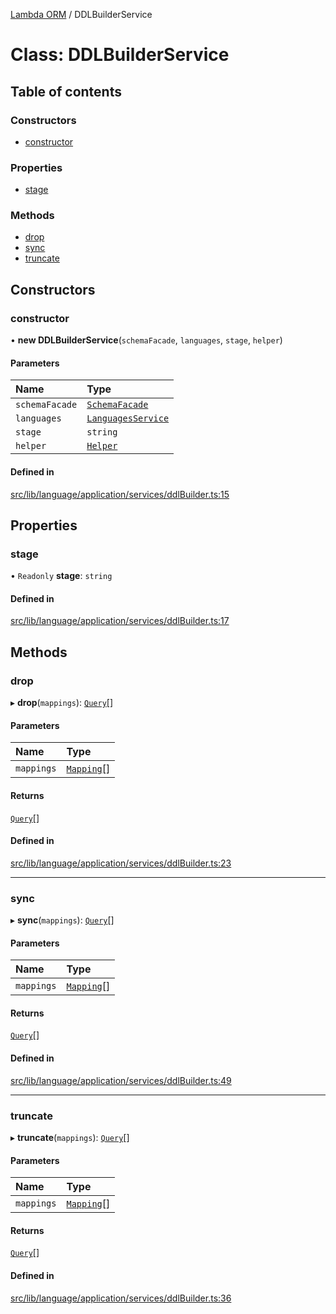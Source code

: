 [Lambda ORM](../README.md) / DDLBuilderService

# Class: DDLBuilderService

## Table of contents

### Constructors

- [constructor](DDLBuilderService.md#constructor)

### Properties

- [stage](DDLBuilderService.md#stage)

### Methods

- [drop](DDLBuilderService.md#drop)
- [sync](DDLBuilderService.md#sync)
- [truncate](DDLBuilderService.md#truncate)

## Constructors

### constructor

• **new DDLBuilderService**(`schemaFacade`, `languages`, `stage`, `helper`)

#### Parameters

| Name | Type |
| :------ | :------ |
| `schemaFacade` | [`SchemaFacade`](SchemaFacade.md) |
| `languages` | [`LanguagesService`](LanguagesService.md) |
| `stage` | `string` |
| `helper` | [`Helper`](Helper.md) |

#### Defined in

[src/lib/language/application/services/ddlBuilder.ts:15](https://github.com/FlavioLionelRita/lambdaorm/blob/84e5f96e/src/lib/language/application/services/ddlBuilder.ts#L15)

## Properties

### stage

• `Readonly` **stage**: `string`

#### Defined in

[src/lib/language/application/services/ddlBuilder.ts:17](https://github.com/FlavioLionelRita/lambdaorm/blob/84e5f96e/src/lib/language/application/services/ddlBuilder.ts#L17)

## Methods

### drop

▸ **drop**(`mappings`): [`Query`](Query.md)[]

#### Parameters

| Name | Type |
| :------ | :------ |
| `mappings` | [`Mapping`](../interfaces/Mapping.md)[] |

#### Returns

[`Query`](Query.md)[]

#### Defined in

[src/lib/language/application/services/ddlBuilder.ts:23](https://github.com/FlavioLionelRita/lambdaorm/blob/84e5f96e/src/lib/language/application/services/ddlBuilder.ts#L23)

___

### sync

▸ **sync**(`mappings`): [`Query`](Query.md)[]

#### Parameters

| Name | Type |
| :------ | :------ |
| `mappings` | [`Mapping`](../interfaces/Mapping.md)[] |

#### Returns

[`Query`](Query.md)[]

#### Defined in

[src/lib/language/application/services/ddlBuilder.ts:49](https://github.com/FlavioLionelRita/lambdaorm/blob/84e5f96e/src/lib/language/application/services/ddlBuilder.ts#L49)

___

### truncate

▸ **truncate**(`mappings`): [`Query`](Query.md)[]

#### Parameters

| Name | Type |
| :------ | :------ |
| `mappings` | [`Mapping`](../interfaces/Mapping.md)[] |

#### Returns

[`Query`](Query.md)[]

#### Defined in

[src/lib/language/application/services/ddlBuilder.ts:36](https://github.com/FlavioLionelRita/lambdaorm/blob/84e5f96e/src/lib/language/application/services/ddlBuilder.ts#L36)
